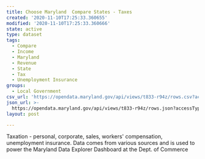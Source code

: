 ```yaml
---
title: Choose Maryland  Compare States - Taxes
created: '2020-11-10T17:25:33.360655'
modified: '2020-11-10T17:25:33.360666'
state: active
type: dataset
tags:
  - Compare
  - Income
  - Maryland
  - Revenue
  - State
  - Tax
  - Unemployment Insurance
groups:
  - Local Government
csv_url: 'https://opendata.maryland.gov/api/views/t833-r94z/rows.csv?accessType=DOWNLOAD'
json_url: >-
  https://opendata.maryland.gov/api/views/t833-r94z/rows.json?accessType=DOWNLOAD
layout: post

---
```

Taxation - personal, corporate, sales, workers' compensation, unemployment insurance. Data comes from various sources and is used to power the Maryland Data Explorer Dashboard at the Dept. of Commerce
